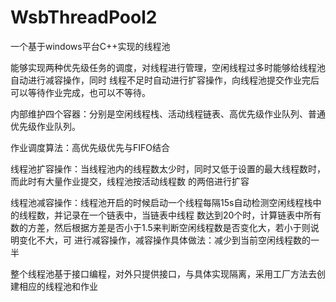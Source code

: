 # WsbThreadPool2
一个基于windows平台C++实现的线程池

能够实现两种优先级任务的调度，对线程进行管理，空闲线程过多时能够给线程池自动进行减容操作，同时
线程不足时自动进行扩容操作，向线程池提交作业完后可以等待作业完成，也可以不等待。

内部维护四个容器：分别是空闲线程栈、活动线程链表、高优先级作业队列、普通优先级作业队列。

作业调度算法：高优先级优先与FIFO结合

线程池扩容操作：当线程池内的线程数太少时，同时又低于设置的最大线程数时，而此时有大量作业提交，线程池按活动线程数
的两倍进行扩容

线程池减容操作：线程池开启的时候启动一个线程每隔15s自动检测空闲线程栈中的线程数，并记录在一个链表中，当链表中线程
数达到20个时，计算链表中所有数的方差，然后根据方差是否小于1.5来判断空闲线程数是否变化大，若小于则说明变化不大，可
进行减容操作，减容操作具体做法：减少到当前空闲线程数的一半

整个线程池基于接口编程，对外只提供接口，与具体实现隔离，采用工厂方法去创建相应的线程池和作业
